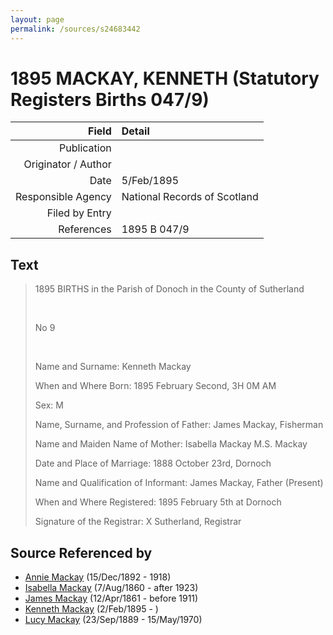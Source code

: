 ```yaml
---
layout: page
permalink: /sources/s24683442
---
```


# 1895 MACKAY, KENNETH (Statutory Registers Births 047/9)

Field | Detail
---:|:---
Publication | 
Originator / Author | 
Date | 5/Feb/1895
Responsible Agency | National Records of Scotland
Filed by Entry | 
References | 1895 B 047/9

## Text

> 1895 BIRTHS in the Parish of Donoch in the County of Sutherland
>
> <br/>
>
> No 9
>
> <br/>
>
> Name and Surname: Kenneth Mackay
>
> When and Where Born: 1895 February Second, 3H 0M AM
>
> Sex: M
>
> Name, Surname, and Profession of Father: James Mackay, Fisherman
>
> Name and Maiden Name of Mother: Isabella Mackay M.S. Mackay
>
> Date and Place of Marriage: 1888 October 23rd, Dornoch
>
> Name and Qualification of Informant: James Mackay, Father (Present)
>
> When and Where Registered: 1895 February 5th at Dornoch
>
> Signature of the Registrar: X Sutherland, Registrar
>

## Source Referenced by

* [Annie Mackay](../people/@51252926@-annie-mackay-b1892-12-15-d1918.md) (15/Dec/1892 - 1918)
* [Isabella Mackay](../people/@32797554@-isabella-mackay-b1860-8-7-d1923.md) (7/Aug/1860 - after 1923)
* [James Mackay](../people/@60572122@-james-mackay-b1861-4-12-d1911.md) (12/Apr/1861 - before 1911)
* [Kenneth Mackay](../people/@48909111@-kenneth-mackay-b1895-2-2-d.md) (2/Feb/1895 - )
* [Lucy Mackay](../people/@16587624@-lucy-mackay-b1889-9-23-d1970-5-15.md) (23/Sep/1889 - 15/May/1970)
